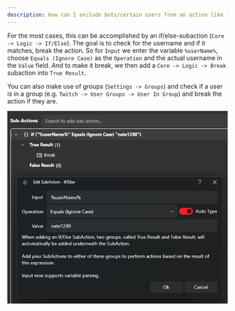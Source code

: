 ```yaml
---
description: How can I exclude bots/certain users from an action like *First Words*?
---
```


For the most cases, this can be accomplished by an if/else-subaction (`Core -> Logic -> If/Else`). The goal is to check for the username and if it matches, break the action. So for `Input` we enter the variable `%userName%`, choose `Equals (Ignore Case)` as the `Operation` and the actual username in the `Value` field. And to make it break, we then add a `Core -> Logic -> Break` subaction into `True Result`.

You can also make use of groups (`Settings -> Groups`) and check if a user is in a group (e.g. `Twitch -> User Groups -> User In Group`) and break the action if they are.

![Exclude User Example](./assets/exclude-user.png)
